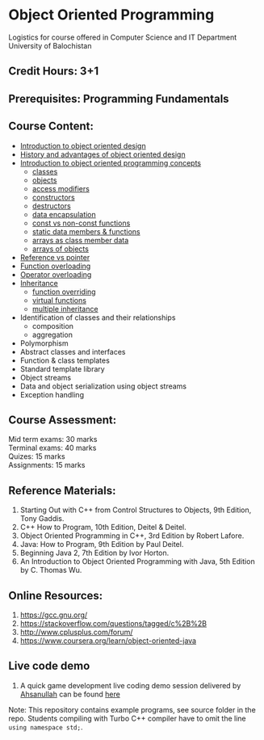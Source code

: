 # Object Oriented Programming
Logistics for course offered in Computer Science and IT Department University of Balochistan

## Credit Hours: 3+1  

## Prerequisites: Programming Fundamentals

## Course Content:

- [Introduction to object oriented design](markdown/Introduction.md)
- [History and advantages of object oriented design](markdown/history.md)
- [Introduction to object oriented programming concepts](markdown/introOOP.md)
  + [classes](markdown/class.md)
  + [objects](markdown/object.md)
  + [access modifiers](markdown/accessmodifier.md)
  + [constructors](markdown/constructor.md)
  + [destructors](markdown/destructor.md)
  + [data encapsulation](markdown/encapsulation.md)
  + [const vs non-const functions](markdown/const.md)
  + [static data members & functions](static.md)
  + [arrays as class member data](./markdown/ArrayDataMember.md)
  + [arrays of objects](./markdown/objectArrays.md)
- [Reference vs pointer](./markdown/referencevspointer.md)
- [Function overloading](./markdown/functionOverloading.md)
- [Operator overloading](./markdown/overloading.md)
- [Inheritance](./markdown/inheritance.md)
  + [function overriding](./markdown/override.md)
  + [virtual functions](./markdown/virtualfunctions.md)
  + [multiple inheritance](./markdown/multipleInheritance.md)
- Identification of classes and their relationships
  + composition
  + aggregation
- Polymorphism
- Abstract classes and interfaces
- Function & class templates
- Standard template library
- Object streams
- Data and object serialization using object streams
- Exception handling

## Course Assessment:

Mid term exams:  30 marks  
Terminal exams:  40 marks  
Quizes: 15 marks  
Assignments: 15 marks  

## Reference Materials:

1. Starting Out with C++ from Control Structures to Objects, 9th Edition, Tony Gaddis.  
2. C++ How to Program, 10th Edition, Deitel & Deitel.  
3. Object Oriented Programming in C++, 3rd Edition by Robert Lafore.  
4. Java: How to Program, 9th Edition by Paul Deitel.  
5. Beginning Java 2, 7th Edition by Ivor Horton.  
6. An Introduction to Object Oriented Programming with Java, 5th Edition by C. Thomas Wu.  

## Online Resources:

1. https://gcc.gnu.org/
2. https://stackoverflow.com/questions/tagged/c%2B%2B
3. http://www.cplusplus.com/forum/
4. https://www.coursera.org/learn/object-oriented-java

## Live code demo
1. A quick game development live coding demo session delivered by [Ahsanullah](https://github.com/Ahsan-Sarbaz) can be found [here](source/dev)

Note: This repository contains example programs, see source folder in the repo. Students compiling with Turbo C++ compiler have to omit the line `using namespace std;`. 
